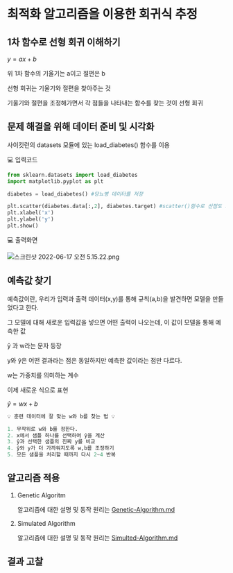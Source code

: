 # 최적화 알고리즘을 이용한 회귀식 추정

**1차 함수로 선형 회귀 이해하기**
---

$y = ax+b$

위 1차 함수의 기울기는 a이고 절편은 b

선형 회귀는 기울기와 절편을 찾아주는 것

기울기와 절편을 조정해가면서 각 점들을 나타내는 함수를 찾는 것이 선형 회귀

**문제 해결을 위해 데이터 준비 및 시각화**
---

사이킷런의 datasets 모듈에 있는 load_diabetes() 함수를 이용

💻 입력코드

```python
from sklearn.datasets import load_diabetes
import matplotlib.pyplot as plt

diabetes = load_diabetes() #당뇨병 데이터를 저장

plt.scatter(diabetes.data[:,2], diabetes.target) #scatter()함수로 산점도 그리기
plt.xlabel('x')
plt.ylabel('y')
plt.show()
```

💻 출력화면

![스크린샷 2022-06-17 오전 5.15.22.png](%E1%84%8E%E1%85%AC%E1%84%8C%E1%85%A5%E1%86%A8%E1%84%92%E1%85%AA%20%E1%84%8B%E1%85%A1%E1%86%AF%E1%84%80%E1%85%A9%E1%84%85%E1%85%B5%E1%84%8C%E1%85%B3%E1%86%B7%E1%84%8B%E1%85%B3%E1%86%AF%20%E1%84%8B%E1%85%B5%E1%84%8B%E1%85%AD%E1%86%BC%E1%84%92%E1%85%A1%E1%86%AB%20%E1%84%92%E1%85%AC%E1%84%80%E1%85%B1%E1%84%89%E1%85%B5%E1%86%A8%20%E1%84%8E%E1%85%AE%E1%84%8C%E1%85%A5%E1%86%BC%20d932c6609807433cb064f27356da4ae2/%E1%84%89%E1%85%B3%E1%84%8F%E1%85%B3%E1%84%85%E1%85%B5%E1%86%AB%E1%84%89%E1%85%A3%E1%86%BA_2022-06-17_%E1%84%8B%E1%85%A9%E1%84%8C%E1%85%A5%E1%86%AB_5.15.22.png)

**예측값 찾기**
---

예측값이란, 우리가 입력과 출력 데이터(x,y)를 통해 규칙(a,b)을 발견하면 모델을 만들었다고 한다.

그 모델에 대해 새로운 입력값을 넣으면 어떤 출력이 나오는데, 이 값이 모델을 통해 예측한 값

ŷ 과 w라는 문자 등장

y와 ŷ은 어떤 결과라는 점은 동일하지만 예측한 값이라는 점만 다르다.

w는 가중치를 의미하는 계수

이제 새로운 식으로 표현

$ŷ=wx+b$ 

```python
💡 훈련 데이터에 잘 맞는 w와 b를 찾는 법 💡

1. 무작위로 w와 b를 정한다.
2. x에서 샘플 하나를 선택하여 ŷ을 계산
3. ŷ과 선택한 샘플의 진짜 y를 비교
4. ŷ와 y가 더 가까워지도록 w,b를 조정하기
5. 모든 샘플을 처리할 때까지 다시 2~4 반복
```

**알고리즘 적용**
---

1. Genetic Algoritm
    
    알고리즘에 대한 설명 및 동작 원리는 [Genetic-Algorithm.md](https://github.com/knurii/computerAlgorithm/blob/9b569beb490058bf0860d2c237896d1143ddea83/%E1%84%92%E1%85%AC%E1%84%80%E1%85%B1%E1%84%89%E1%85%B5%E1%86%A8%20%E1%84%8E%E1%85%AE%E1%84%8C%E1%85%A5%E1%86%BC/Genetic-Algorithm.md)
    
2. Simulated Algorithm
    
    알고리즘에 대한 설명 및 동작 원리는 [Simulted-Algorithm.md](https://github.com/knurii/computerAlgorithm/blob/0c6c9c48c00885fe0c14f77620a34003d39d3b31/%E1%84%92%E1%85%AC%E1%84%80%E1%85%B1%E1%84%89%E1%85%B5%E1%86%A8%20%E1%84%8E%E1%85%AE%E1%84%8C%E1%85%A5%E1%86%BC/Simulated-Annealing.md)
    

**결과 고찰**
---
